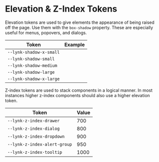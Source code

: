 # Elevation & Z-Index Tokens

Elevation tokens are used to give elements the appearance of being raised off the page. Use them with the `box-shadow` property. These are especially useful for menus, popovers, and dialogs.

| Token                   | Example                                                                            |
| ----------------------- | ---------------------------------------------------------------------------------- |
| `--lynk-shadow-x-small` | <div class="elevation-demo" style="box-shadow: var(--lynk-shadow-x-small);"></div> |
| `--lynk-shadow-small`   | <div class="elevation-demo" style="box-shadow: var(--lynk-shadow-small);"></div>   |
| `--lynk-shadow-medium`  | <div class="elevation-demo" style="box-shadow: var(--lynk-shadow-medium);"></div>  |
| `--lynk-shadow-large`   | <div class="elevation-demo" style="box-shadow: var(--lynk-shadow-large);"></div>   |
| `--lynk-shadow-x-large` | <div class="elevation-demo" style="box-shadow: var(--lynk-shadow-x-large);"></div> |

Z-index tokens are used to stack components in a logical manner. In most instances higher z-index components should also use a higher elevation token.

| Token                        | Value |
| ---------------------------- | ----- |
| `--lynk-z-index-drawer`      | 700   |
| `--lynk-z-index-dialog`      | 800   |
| `--lynk-z-index-dropdown`    | 900   |
| `--lynk-z-index-alert-group` | 950   |
| `--lynk-z-index-tooltip`     | 1000  |
